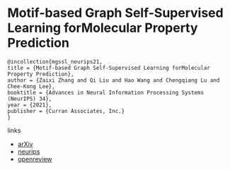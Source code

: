 # Motif-based Graph Self-Supervised Learning forMolecular Property Prediction

```
@incollection{mgssl_neurips21,
title = {Motif-based Graph Self-Supervised Learning forMolecular Property Prediction},
author = {Zaixi Zhang and Qi Liu and Hao Wang and Chengqiang Lu and Chee-Kong Lee},
booktitle = {Advances in Neural Information Processing Systems (NeurIPS) 34},
year = {2021},
publisher = {Curran Associates, Inc.}
}
```

links
- [arXiv](https://arxiv.org/abs/2110.00987)
- [neurips](https://neurips.cc/Conferences/2021/ScheduleMultitrack?event=28747)
- [openreview](https://openreview.net/forum?id=gwGYN1fQY8H)
